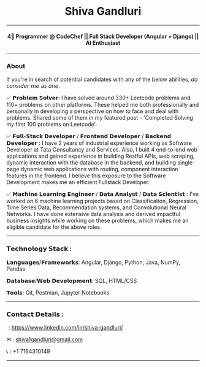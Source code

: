 <h1 align="center"> Shiva Gandluri </h1>

--------------------------------------------------

<h4 align="center" justify-content ="space-around"> 4🌟 Programmer @ CodeChef || Full Stack Developer (Angular + Django) || AI Enthusiast </h4>

--------------------------------------------------

### About

If you're in search of potential candidates with any of the below abilities, 𝘥𝘰 𝘤𝘰𝘯𝘴𝘪𝘥𝘦𝘳 𝘮𝘦 𝘢𝘴 𝘰𝘯𝘦.

✅ 𝗣𝗿𝗼𝗯𝗹𝗲𝗺 𝗦𝗼𝗹𝘃𝗲𝗿:
I have solved around 330+ Leetcode problems and 110+ problems on other platforms. These helped me both professionally and personally in developing a perspective on how to face and deal with problems. Shared some of them in my featured post - 'Completed Solving my first 100 problems on Leetcode'.

✅ 𝗙𝘂𝗹𝗹-𝗦𝘁𝗮𝗰𝗸 𝗗𝗲𝘃𝗲𝗹𝗼𝗽𝗲𝗿 / 𝗙𝗿𝗼𝗻𝘁𝗲𝗻𝗱 𝗗𝗲𝘃𝗲𝗹𝗼𝗽𝗲𝗿 / 𝗕𝗮𝗰𝗸𝗲𝗻𝗱 𝗗𝗲𝘃𝗲𝗹𝗼𝗽𝗲𝗿 :
I have 2 years of industrial experience working as Software Developer at Tata Consultancy and Services. Also, I built 4 end-to-end web applications and gained experience in building Restful APIs, web scraping, dynamic interaction with the database in the backend, and building single-page dynamic web applications with routing, component interaction features in the frontend. I believe this exposure to the Software Development makes me an efficient Fullstack Developer.

✅ 𝗠𝗮𝗰𝗵𝗶𝗻𝗲 𝗟𝗲𝗮𝗿𝗻𝗶𝗻𝗴 𝗘𝗻𝗴𝗶𝗻𝗲𝗲𝗿 / 𝗗𝗮𝘁𝗮 𝗔𝗻𝗮𝗹𝘆𝘀𝘁 / 𝗗𝗮𝘁𝗮 𝗦𝗰𝗶𝗲𝗻𝘁𝗶𝘀𝘁 :
I've worked on 6 machine learning projects based on Classification, Regression, Time Series Data, Recommendation systems, and Convolutional Neural Networks. I have done extensive data analysis and derived impactful business insights while working on these problems, which makes me an eligible candidate for the above roles.

--------------------------------------------------

### 𝗧𝗲𝗰𝗵𝗻𝗼𝗹𝗼𝗴𝘆 𝗦𝘁𝗮𝗰𝗸 :

𝗟𝗮𝗻𝗴𝘂𝗮𝗴𝗲𝘀/𝗙𝗿𝗮𝗺𝗲𝘄𝗼𝗿𝗸𝘀: Angular, Django, Python, Java, NumPy, Pandas

𝗗𝗮𝘁𝗮𝗯𝗮𝘀𝗲/𝗪𝗲𝗯 𝗗𝗲𝘃𝗲𝗹𝗼𝗽𝗺𝗲𝗻𝘁: SQL, HTML/CSS

𝗧𝗼𝗼𝗹𝘀: Git, Postman, Jupyter Notebooks

--------------------------------------------------
### 𝗖𝗼𝗻𝘁𝗮𝗰𝘁 𝗗𝗲𝘁𝗮𝗶𝗹𝘀 :

<img src="https://img.icons8.com/fluent/25/000000/linkedin.png" style="width: 0.1rem; height: 0.1rem"/> : https://www.linkedin.com/in/shiva-gandluri/

✉ : shiva1gandluri@gmail.com

📞 : +1 7164310149

--------------------------------------------------

<!---
- [About](#About)
- 👋 Hi, I’m @shiva-gandluri
- 👀 I’m interested in Full Stack Web Development (Angular + Django) and I'm an AI enthusiast
- 🌱 I’m currently working on some AI projects and deploying them online.
- 💞️ I’m looking to collaborate on Computer Vision projects.
- 📫 How to reach me ...
shiva-gandluri/shiva-gandluri is a ✨ special ✨ repository because its `README.md` (this file) appears on your GitHub profile.
You can click the Preview link to take a look at your changes.
--->

